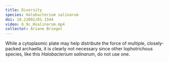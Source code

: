 ```yaml
---
title: Diversity
species: Halobacterium salinarum 
doi: 10.22002/D1.1544
video: 6_9c_Hsalinarum.mp4
collector: Ariane Briegel
---
```


While a cytoplasmic plate may help distribute the force of multiple, closely-packed archaella, it is clearly not necessary since other lophotrichous species, like this *Halobacterium salinarum*, do not use one.

